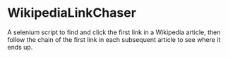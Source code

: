 # WikipediaLinkChaser
A selenium script to find and click the first link in a Wikipedia article, then follow the chain of the first link in each subsequent article to see where it ends up.

